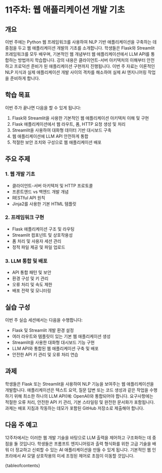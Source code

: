 # 11주차: 웹 애플리케이션 개발 기초

## 개요

이번 주에는 Python 웹 프레임워크를 사용하여 NLP 기반 애플리케이션을 구축하는 데 중점을 두고 웹 애플리케이션 개발의 기초를 소개합니다. 학생들은 Flask와 Streamlit 프레임워크를 모두 배우며, 기본적인 웹 개념부터 웹 애플리케이션에서 LLM API를 통합하는 방법까지 학습합니다. 강의 내용은 클라이언트-서버 아키텍처의 이해부터 안전하고 프로덕션 준비가 된 애플리케이션 구현까지 진행됩니다. 이번 주 자료는 이론적인 NLP 지식과 실제 애플리케이션 개발 사이의 격차를 해소하여 실제 AI 엔지니어링 작업을 준비하게 합니다.

## 학습 목표

이번 주가 끝나면 다음을 할 수 있게 됩니다:

1. Flask와 Streamlit을 사용한 기본적인 웹 애플리케이션 아키텍처 이해 및 구현
2. Flask 애플리케이션에서 웹 라우트, 폼, HTTP 요청 생성 및 처리
3. Streamlit을 사용하여 대화형 데이터 기반 대시보드 구축
4. 웹 애플리케이션에 LLM API 안전하게 통합
5. 적절한 보안 조치와 구성으로 웹 애플리케이션 배포

## 주요 주제

### 1. 웹 개발 기초

- 클라이언트-서버 아키텍처 및 HTTP 프로토콜
- 프론트엔드 vs 백엔드 개발 개념
- RESTful API 원칙
- Jinja2를 사용한 기본 HTML 템플릿

### 2. 프레임워크 구현

- Flask 애플리케이션 구조 및 라우팅
- Streamlit 컴포넌트 및 상호작용성
- 폼 처리 및 사용자 세션 관리
- 정적 파일 제공 및 파일 업로드

### 3. LLM 통합 및 배포

- API 통합 패턴 및 보안
- 환경 구성 및 키 관리
- 오류 처리 및 속도 제한
- 배포 전략 및 모니터링

## 실습 구성

이번 주 실습 세션에서는 다음을 수행합니다:

- Flask 및 Streamlit 개발 환경 설정
- 여러 라우트와 템플릿이 있는 기본 웹 애플리케이션 생성
- Streamlit을 사용한 대화형 대시보드 기능 구현
- LLM API와 통합된 웹 애플리케이션 구축 및 배포
- 안전한 API 키 관리 및 오류 처리 연습

## 과제

학생들은 Flask 또는 Streamlit을 사용하여 NLP 기능을 보여주는 웹 애플리케이션을 개발합니다. 애플리케이션은 텍스트 요약, 질문 답변 또는 코드 생성과 같은 작업을 수행하기 위해 최소한 하나의 LLM API(예: OpenAI)와 통합되어야 합니다. 요구사항에는 적절한 오류 처리, 안전한 API 키 관리, 기본 스타일링 및 완전한 문서화가 포함됩니다. 과제는 배포 지침과 작동하는 데모가 포함된 GitHub 저장소로 제출해야 합니다.

## 다음 주 예고

12주차에서는 이러한 웹 개발 기술을 바탕으로 LLM 출력을 제어하고 구조화하는 데 중점을 둘 것입니다. 학생들은 프롬프트 엔지니어링과 출력 형식화를 위한 고급 기술을 배워 더 정교하고 신뢰할 수 있는 AI 애플리케이션을 만들 수 있게 됩니다. 기본적인 웹 인프라에서 AI 모델 상호작용의 미세 조정된 제어로 초점이 이동할 것입니다.

{tableofcontents}



